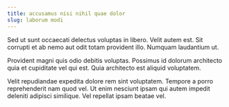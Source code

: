```yaml
---
title: accusamus nisi nihil quae dolor
slug: laborum modi
---
```


Sed ut sunt occaecati delectus voluptas in libero. Velit autem est. Sit corrupti et ab nemo aut odit totam provident illo. Numquam laudantium ut.

Provident magni quis odio debitis voluptas. Possimus id dolorum architecto quia et cupiditate vel qui est. Quia architecto est aliquid voluptatem.

Velit repudiandae expedita dolore rem sint voluptatem. Tempore a porro reprehenderit nam quod vel. Ut enim nesciunt ipsam qui autem impedit deleniti adipisci similique. Vel repellat ipsam beatae vel.
